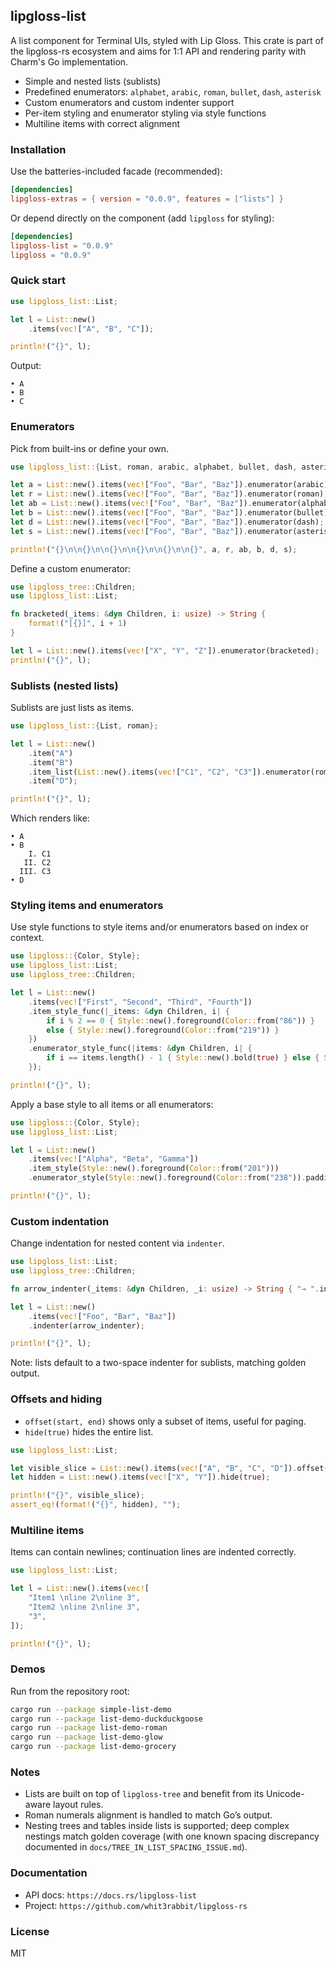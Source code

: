 ## lipgloss-list

A list component for Terminal UIs, styled with Lip Gloss. This crate is part of the lipgloss-rs ecosystem and aims for 1:1 API and rendering parity with Charm's Go implementation.

- Simple and nested lists (sublists)
- Predefined enumerators: `alphabet`, `arabic`, `roman`, `bullet`, `dash`, `asterisk`
- Custom enumerators and custom indenter support
- Per-item styling and enumerator styling via style functions
- Multiline items with correct alignment

### Installation

Use the batteries-included facade (recommended):

```toml
[dependencies]
lipgloss-extras = { version = "0.0.9", features = ["lists"] }
```

Or depend directly on the component (add `lipgloss` for styling):

```toml
[dependencies]
lipgloss-list = "0.0.9"
lipgloss = "0.0.9"
```

### Quick start

```rust
use lipgloss_list::List;

let l = List::new()
    .items(vec!["A", "B", "C"]);

println!("{}", l);
```

Output:

```
• A
• B
• C
```

### Enumerators

Pick from built-ins or define your own.

```rust
use lipgloss_list::{List, roman, arabic, alphabet, bullet, dash, asterisk};

let a = List::new().items(vec!["Foo", "Bar", "Baz"]).enumerator(arabic);
let r = List::new().items(vec!["Foo", "Bar", "Baz"]).enumerator(roman);
let ab = List::new().items(vec!["Foo", "Bar", "Baz"]).enumerator(alphabet);
let b = List::new().items(vec!["Foo", "Bar", "Baz"]).enumerator(bullet);
let d = List::new().items(vec!["Foo", "Bar", "Baz"]).enumerator(dash);
let s = List::new().items(vec!["Foo", "Bar", "Baz"]).enumerator(asterisk);

println!("{}\n\n{}\n\n{}\n\n{}\n\n{}\n\n{}", a, r, ab, b, d, s);
```

Define a custom enumerator:

```rust
use lipgloss_tree::Children;
use lipgloss_list::List;

fn bracketed(_items: &dyn Children, i: usize) -> String {
    format!("[{}]", i + 1)
}

let l = List::new().items(vec!["X", "Y", "Z"]).enumerator(bracketed);
println!("{}", l);
```

### Sublists (nested lists)

Sublists are just lists as items.

```rust
use lipgloss_list::{List, roman};

let l = List::new()
    .item("A")
    .item("B")
    .item_list(List::new().items(vec!["C1", "C2", "C3"]).enumerator(roman))
    .item("D");

println!("{}", l);
```

Which renders like:

```
• A
• B
    I. C1
   II. C2
  III. C3
• D
```

### Styling items and enumerators

Use style functions to style items and/or enumerators based on index or context.

```rust
use lipgloss::{Color, Style};
use lipgloss_list::List;
use lipgloss_tree::Children;

let l = List::new()
    .items(vec!["First", "Second", "Third", "Fourth"]) 
    .item_style_func(|_items: &dyn Children, i| {
        if i % 2 == 0 { Style::new().foreground(Color::from("86")) }
        else { Style::new().foreground(Color::from("219")) }
    })
    .enumerator_style_func(|items: &dyn Children, i| {
        if i == items.length() - 1 { Style::new().bold(true) } else { Style::new() }
    });

println!("{}", l);
```

Apply a base style to all items or all enumerators:

```rust
use lipgloss::{Color, Style};
use lipgloss_list::List;

let l = List::new()
    .items(vec!["Alpha", "Beta", "Gamma"]) 
    .item_style(Style::new().foreground(Color::from("201")))
    .enumerator_style(Style::new().foreground(Color::from("238")).padding_right(1));

println!("{}", l);
```

### Custom indentation

Change indentation for nested content via `indenter`.

```rust
use lipgloss_list::List;
use lipgloss_tree::Children;

fn arrow_indenter(_items: &dyn Children, _i: usize) -> String { "→ ".into() }

let l = List::new()
    .items(vec!["Foo", "Bar", "Baz"]) 
    .indenter(arrow_indenter);

println!("{}", l);
```

Note: lists default to a two-space indenter for sublists, matching golden output.

### Offsets and hiding

- `offset(start, end)` shows only a subset of items, useful for paging.
- `hide(true)` hides the entire list.

```rust
use lipgloss_list::List;

let visible_slice = List::new().items(vec!["A", "B", "C", "D"]).offset(1, 1);
let hidden = List::new().items(vec!["X", "Y"]).hide(true);

println!("{}", visible_slice);
assert_eq!(format!("{}", hidden), "");
```

### Multiline items

Items can contain newlines; continuation lines are indented correctly.

```rust
use lipgloss_list::List;

let l = List::new().items(vec![
    "Item1 \nline 2\nline 3",
    "Item2 \nline 2\nline 3",
    "3",
]);

println!("{}", l);
```

### Demos

Run from the repository root:

```bash
cargo run --package simple-list-demo
cargo run --package list-demo-duckduckgoose
cargo run --package list-demo-roman
cargo run --package list-demo-glow
cargo run --package list-demo-grocery
```

### Notes

- Lists are built on top of `lipgloss-tree` and benefit from its Unicode-aware layout rules.
- Roman numerals alignment is handled to match Go’s output.
- Nesting trees and tables inside lists is supported; deep complex nestings match golden coverage (with one known spacing discrepancy documented in `docs/TREE_IN_LIST_SPACING_ISSUE.md`).

### Documentation

- API docs: `https://docs.rs/lipgloss-list`
- Project: `https://github.com/whit3rabbit/lipgloss-rs`

### License

MIT
